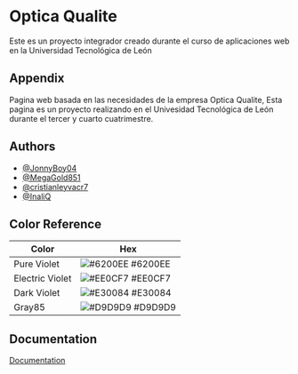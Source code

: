 # Optica Qualite

Este es un proyecto integrador creado durante el curso de aplicaciones web en la Universidad Tecnológica de León 

## Appendix

Pagina web basada en las necesidades de la empresa Optica Qualite, Esta pagina es un proyecto realizando en el Univesidad Tecnológica de León durante el tercer y cuarto cuatrimestre.  


## Authors

- [@JonnyBoy04](https://github.com/JonnyBoy04)
- [@MegaGold851](https://gitlab.com/MegaGold851)
- [@cristianleyvacr7](https://gitlab.com/cristianleyvacr7)
- [@InaliQ](https://gitlab.com/InaliQ)

## Color Reference

| Color             | Hex                                                                |
| ----------------- | ------------------------------------------------------------------ |
| Pure Violet | ![#6200EE](https://via.placeholder.com/10/6200EE?text=+) #6200EE |
| Electric Violet | ![#EE0CF7](https://via.placeholder.com/10/EE0CF7?text=+) #EE0CF7 |
| Dark Violet | ![#E30084](https://via.placeholder.com/10/E30084?text=+) #E30084 |
| Gray85 | ![#D9D9D9](https://via.placeholder.com/10/D9D9D9?text=+) #D9D9D9 |


## Documentation

[Documentation](file:///home/jonnyboy/Git/OpticaQualite/ProyectoOpticaQ/opticaqualite/optica_core/dist/javadoc/index.html)


